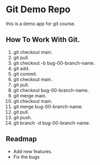 # Git Demo Repo
this is a demo app for git course.

## How To Work With Git.
1. git checkout main.
2. git pull.
3. git checkout -b bug-00-branch-name.
4. git add.
5. git commit.
6. git checkout main.
7. git pull.
8. git checkout bug-00-branch-name.
9. git merge main.
10. git checkout main.
11. git merge bug-00-branch-name.
12. git pull.
13. git push.
14. git branch -d bug-00-branch-name.

## Readmap
 * Add new features.
 * Fix the bugs
